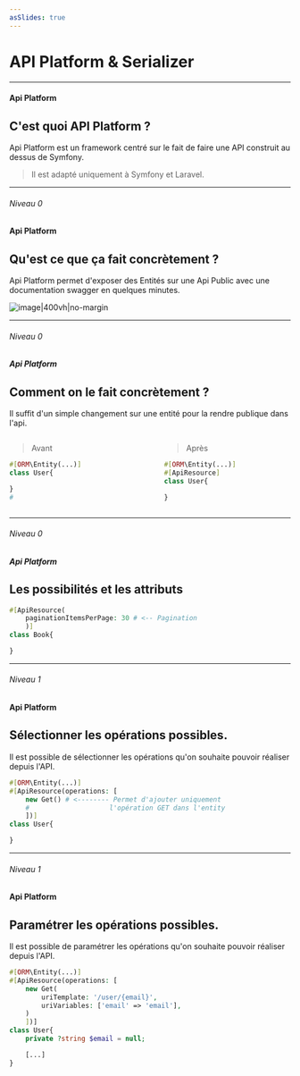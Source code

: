 ```yaml
---
asSlides: true
---
```


# API Platform & Serializer

---

#### Api Platform
## C'est quoi API Platform ?

Api Platform est un framework centré sur le fait de faire une API construit au dessus de Symfony.

> Il est adapté uniquement à Symfony et Laravel.

---

###### Niveau 0
#### Api Platform
## Qu'est ce que ça fait concrètement ?

Api Platform permet d'exposer des Entités sur une Api Public avec une documentation swagger en quelques minutes.

![image|400vh|no-margin](image.png)

---

###### Niveau 0
##### Api Platform
## Comment on le fait concrètement ?

Il suffit d'un simple changement sur une entité pour la rendre publique dans l'api.

<div style="display: flex; justify-content: space-between;">

<div style="width: 45%;">

> Avant

```php
#[ORM\Entity(...)]
class User{

}
# 
```

</div>

<div style="width: 45%;">

> Après

```php
#[ORM\Entity(...)]
#[ApiResource]
class User{

}
```

</div>

</div>

---

###### Niveau 0
##### Api Platform
## Les possibilités et les attributs

```php
#[ApiResource(
    paginationItemsPerPage: 30 # <-- Pagination
    )]
class Book{

}
```

--- 

###### Niveau 1
#### Api Platform
## Sélectionner les opérations possibles.

Il est possible de sélectionner les opérations qu'on souhaite pouvoir réaliser depuis l'API.

```php
#[ORM\Entity(...)]
#[ApiResource(operations: [
    new Get() # <-------- Permet d'ajouter uniquement 
    #                    l'opération GET dans l'entity
    ])] 
class User{

}
```

--- 

###### Niveau 1
#### Api Platform
## Paramétrer les opérations possibles.

Il est possible de paramétrer les opérations qu'on souhaite pouvoir réaliser depuis l'API.

```php
#[ORM\Entity(...)]
#[ApiResource(operations: [
    new Get(
        uriTemplate: '/user/{email}',
        uriVariables: ['email' => 'email'],
    )
    ])] 
class User{
    private ?string $email = null;

    [...]
}
```